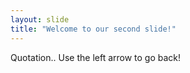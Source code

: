 ```yaml
---
layout: slide
title: "Welcome to our second slide!"
---
```

Quotation..
Use the left arrow to go back!
